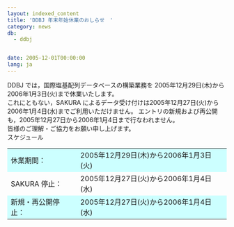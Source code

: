 ```yaml
---
layout: indexed_content
title: 'DDBJ 年末年始休業のおしらせ　'
category: news
db:
  - ddbj


date: 2005-12-01T00:00:00
lang: ja
---
```


DDBJ では，国際塩基配列データベースの構築業務を 2005年12月29日(木)から2006年1月3日(火)まで休業いたします。<br>これにともない，SAKURA によるデータ受け付けは2005年12月27日(火)から2006年1月4日(水)までご利用いただけません。 エントリの新規および再公開も，2005年12月27日から2006年1月4日まで行なわれません。<br>皆様のご理解・ご協力をお願い申し上げます。<br>スケジュール

<table border="0">
    <tr>
        <td bgcolor="#ccffff">休業期間：</td>
        <td bgcolor="#ccffff">2005年12月29日(木)から2006年1月3日(火)</td>
    </tr>
    <tr>
        <td>
            <bgcolor>SAKURA 停止：</bgcolor>
        </td>
        <td>
            <bgcolor>2005年12月27日(火)から2006年1月4日(水)</bgcolor>
        </td>
    </tr>
    <tr>
        <td bgcolor="#ccffff">新規・再公開停止：</td>
        <td bgcolor="#ccffff">2005年12月27日(火)から2006年1月4日(水)</td>
    </tr>
</table>
